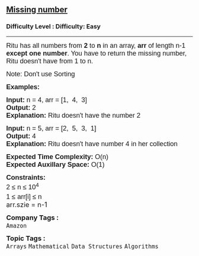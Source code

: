 <h2><a href="https://www.geeksforgeeks.org/problems/missing-number4257/1?page=7&category=Arrays&sortBy=submissions">Missing number</a></h2><h3>Difficulty Level : Difficulty: Easy</h3><hr><div class="problems_problem_content__Xm_eO"><p><span style="font-family: arial,helvetica,sans-serif;"><span style="font-size: 18px;">Ritu has all numbers from <strong>2</strong> to <strong>n</strong> in an array, <strong>arr</strong> of length n-1 <strong>except</strong> <strong>one number</strong>. You have to return the missing number, Ritu doesn't have from 1 to n.</span></span></p>
<p><span style="font-family: arial,helvetica,sans-serif;"><span style="font-size: 18px;">Note:<strong> </strong>Don't use Sorting</span></span></p>
<p><span style="font-family: arial,helvetica,sans-serif;"><span style="font-size: 18px;"><strong>Examples:</strong></span></span></p>
<pre><span style="font-family: arial,helvetica,sans-serif;"><span style="font-size: 18px;"><strong>Input: </strong>n = 4, arr = [1,  4,  3]
<strong>Output: </strong>2     
<strong>Explanation: </strong>Ritu doesn't have the number 2</span></span></pre>
<pre><span style="font-family: arial,helvetica,sans-serif;"><span style="font-size: 18px;"><strong>Input: </strong>n = 5, arr = [2,  5,  3,  1]
<strong>Output: </strong>4
<strong>Explanation: </strong>Ritu doesn't have number 4 in her collection</span></span></pre>
<p><span style="font-family: arial,helvetica,sans-serif;"><span style="font-size: 18px;"><strong>Expected Time Complexity:</strong> O(n)<br><strong>Expected Auxillary Space</strong></span></span><strong style="font-size: 18px; font-family: arial, helvetica, sans-serif;">:</strong><span style="font-size: 18px; font-family: arial, helvetica, sans-serif;"> O(1)</span></p>
<p><span style="font-family: arial,helvetica,sans-serif;"><span style="font-size: 18px;"><strong>Constraints:</strong><br>2 ≤ n ≤ 10<sup>4<br></sup>1 ≤ arr[i] ≤ n<sup><br></sup></span></span><span style="font-size: 18px;">arr.szie = n-1&nbsp;</span></p></div><p><span style=font-size:18px><strong>Company Tags : </strong><br><code>Amazon</code>&nbsp;<br><p><span style=font-size:18px><strong>Topic Tags : </strong><br><code>Arrays</code>&nbsp;<code>Mathematical</code>&nbsp;<code>Data Structures</code>&nbsp;<code>Algorithms</code>&nbsp;